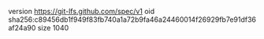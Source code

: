 version https://git-lfs.github.com/spec/v1
oid sha256:c89456db1f949f83fb740a1a72b9fa46a24460014f26929fb7e91df36af24a90
size 1040

